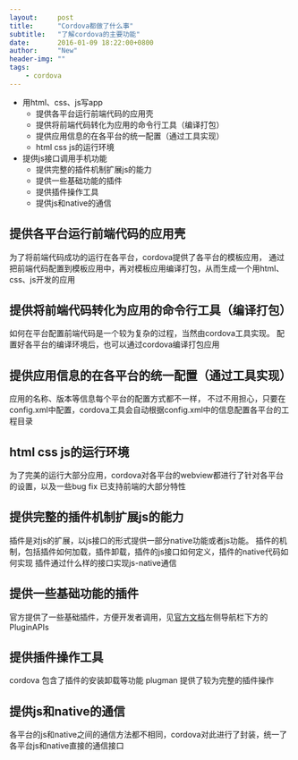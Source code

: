 ```yaml
---
layout:     post
title:      "Cordova都做了什么事"
subtitle:   "了解cordova的主要功能"
date:       2016-01-09 18:22:00+0800
author:     "New"
header-img: ""
tags:
    - cordova
---
```


- 用html、css、js写app
    - 提供各平台运行前端代码的应用壳
    - 提供将前端代码转化为应用的命令行工具（编译打包）
    - 提供应用信息的在各平台的统一配置（通过工具实现）
    - html css js的运行环境
- 提供js接口调用手机功能
    - 提供完整的插件机制扩展js的能力
    - 提供一些基础功能的插件
    - 提供插件操作工具
    - 提供js和native的通信

## 提供各平台运行前端代码的应用壳

为了将前端代码成功的运行在各平台，cordova提供了各平台的模板应用，
通过把前端代码配置到模板应用中，再对模板应用编译打包，从而生成一个用html、css、js开发的应用

## 提供将前端代码转化为应用的命令行工具（编译打包）

如何在平台配置前端代码是一个较为复杂的过程，当然由cordova工具实现。
配置好各平台的编译环境后，也可以通过cordova编译打包应用

## 提供应用信息的在各平台的统一配置（通过工具实现）

应用的名称、版本等信息每个平台的配置方式都不一样，
不过不用担心，只要在config.xml中配置，cordova工具会自动根据config.xml中的信息配置各平台的工程目录

## html css js的运行环境

为了完美的运行大部分应用，cordova对各平台的webview都进行了针对各平台的设置，以及一些bug fix
已支持前端的大部分特性

## 提供完整的插件机制扩展js的能力

插件是对js的扩展，以js接口的形式提供一部分native功能或者js功能。
插件的机制，包括插件如何加载，插件卸载，插件的js接口如何定义，插件的native代码如何实现
插件通过什么样的接口实现js-native通信

## 提供一些基础功能的插件

官方提供了一些基础插件，方便开发者调用，见[官方文档](http://cordova.apache.org/docs/en/latest/guide/overview/)左侧导航栏下方的PluginAPIs

## 提供插件操作工具

cordova 包含了插件的安装卸载等功能
plugman 提供了较为完整的插件操作

## 提供js和native的通信

各平台的js和native之间的通信方法都不相同，cordova对此进行了封装，统一了各平台js和native直接的通信接口
